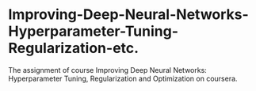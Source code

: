 # Improving-Deep-Neural-Networks-Hyperparameter-Tuning-Regularization-etc.
The assignment of course Improving Deep Neural Networks: Hyperparameter Tuning, Regularization and Optimization on coursera.
